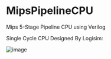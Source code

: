 # MipsPipelineCPU
Mips 5-Stage Pipeline CPU using Verilog

Single Cycle CPU Designed By Logisim:

![image](https://github.com/MyLife97/MipsPipelineCPU/blob/master/CPU.gng)

